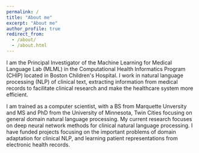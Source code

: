 ```yaml
---
permalink: /
title: "About me"
excerpt: "About me"
author_profile: true
redirect_from: 
  - /about/
  - /about.html
---
```


I am the Principal Investigator of the Machine Learning for Medical Language Lab (MLML) in the Computational Health Informatics Program (CHIP) located in Boston Children's Hospital. I work in natural language processing (NLP) of clinical text, extracting information from medical records to facilitate clinical research and make the healthcare system more efficient.

I am trained as a computer scientist, with a BS from Marquette Unversity and MS and PhD from the University of Minnesota, Twin Cities focusing on general domain natural language processing. My current research focuses on deep neural network methods for clinical natural language processing. I have funded projects focusing on the important problems of domain adaptation for clinical NLP, and learning patient representations from electronic health records.
